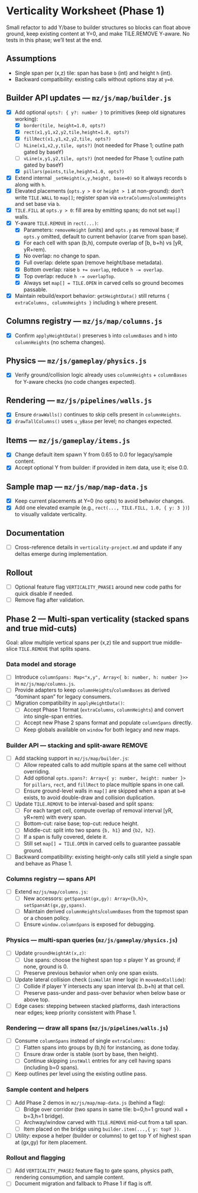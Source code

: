 # Verticality Worksheet (Phase 1)

Small refactor to add Y/base to builder structures so blocks can float above ground, keep existing content at Y=0, and make TILE.REMOVE Y-aware. No tests in this phase; we’ll test at the end.

## Assumptions
- Single span per (x,z) tile: span has base `b` (int) and height `h` (int).
- Backward compatibility: existing calls without options stay at `y=0`.

## Builder API updates — `mz/js/map/builder.js`
- [x] Add optional `opts?: { y?: number }` to primitives (keep old signatures working):
  - [x] `border(tile, height=1.0, opts?)`
  - [x] `rect(x1,y1,x2,y2,tile,height=1.0, opts?)`
  - [x] `fillRect(x1,y1,x2,y2,tile, opts?)`
  - [ ] `hLine(x1,x2,y,tile, opts?)` (not needed for Phase 1; outline path gated by baseY)
  - [ ] `vLine(x,y1,y2,tile, opts?)` (not needed for Phase 1; outline path gated by baseY)
  - [x] `pillars(points,tile,height=1.0, opts?)`
- [x] Extend internal `_setHeight(x,y,height, base=0)` so it always records `b` along with `h`.
- [x] Elevated placements (`opts.y > 0` or `height > 1` at non-ground): don’t write `TILE.WALL` to `map[]`; register span via `extraColumns`/`columnHeights` and set base via `b`.
- [x] `TILE.FILL` at `opts.y > 0`: fill area by emitting spans; do not set `map[]` walls.
- [x] Y-aware `TILE.REMOVE` in `rect(...)`:
  - [x] Parameters: `removeHeight` (units) and `opts.y` as removal base; if `opts.y` omitted, default to current behavior (carve from span base).
  - [x] For each cell with span (b,h), compute overlap of [b, b+h) vs [yR, yR+rem).
  - [x] No overlap: no change to span.
  - [x] Full overlap: delete span (remove height/base metadata).
  - [x] Bottom overlap: raise `b += overlap`, reduce `h -= overlap`.
  - [x] Top overlap: reduce `h -= overlapTop`.
  - [x] Always set `map[] = TILE.OPEN` in carved cells so ground becomes passable.
- [x] Maintain rebuild/export behavior: `getHeightData()` still returns `{ extraColumns, columnHeights }` including `b` where present.

## Columns registry — `mz/js/map/columns.js`
- [x] Confirm `applyHeightData()` preserves `b` into `columnBases` and `h` into `columnHeights` (no schema changes).

## Physics — `mz/js/gameplay/physics.js`
- [x] Verify ground/collision logic already uses `columnHeights` + `columnBases` for Y-aware checks (no code changes expected).

## Rendering — `mz/js/pipelines/walls.js`
- [x] Ensure `drawWalls()` continues to skip cells present in `columnHeights`.
- [x] `drawTallColumns()` uses `u_yBase` per level; no changes expected.

## Items — `mz/js/gameplay/items.js`
- [x] Change default item spawn Y from 0.65 to 0.0 for legacy/sample content.
- [x] Accept optional Y from builder: if provided in item data, use it; else 0.0.

## Sample map — `mz/js/map/map-data.js`
- [x] Keep current placements at Y=0 (no opts) to avoid behavior changes.
- [x] Add one elevated example (e.g., `rect(..., TILE.FILL, 1.0, { y: 3 })`) to visually validate verticality.

## Documentation
- [ ] Cross-reference details in `verticality-project.md` and update if any deltas emerge during implementation.

## Rollout
- [ ] Optional feature flag `VERTICALITY_PHASE1` around new code paths for quick disable if needed.
- [ ] Remove flag after validation.

## Phase 2 — Multi-span verticality (stacked spans and true mid-cuts)

Goal: allow multiple vertical spans per (x,z) tile and support true middle-slice `TILE.REMOVE` that splits spans.

### Data model and storage
- [ ] Introduce `columnSpans: Map<"x,y", Array<{ b: number, h: number }>>` in `mz/js/map/columns.js`.
- [ ] Provide adapters to keep `columnHeights`/`columnBases` as derived “dominant span” for legacy consumers.
- [ ] Migration compatibility in `applyHeightData()`:
  - [ ] Accept Phase 1 format (`extraColumns`, `columnHeights`) and convert into single-span entries.
  - [ ] Accept new Phase 2 spans format and populate `columnSpans` directly.
  - [ ] Keep globals available on `window` for both legacy and new maps.

### Builder API — stacking and split-aware REMOVE
- [ ] Add stacking support in `mz/js/map/builder.js`:
  - [ ] Allow repeated calls to add multiple spans at the same cell without overriding.
  - [ ] Add optional `opts.spans?: Array<{ y: number, height: number }>` for `pillars`, `rect`, and `fillRect` to place multiple spans in one call.
  - [ ] Ensure ground-level walls in `map[]` are skipped when a span at `b=0` exists, to avoid double-draw and collision duplication.
- [ ] Update `TILE.REMOVE` to be interval-based and split spans:
  - [ ] For each target cell, compute overlap of removal interval [yR, yR+rem) with every span.
  - [ ] Bottom-cut: raise base; top-cut: reduce height.
  - [ ] Middle-cut: split into two spans `{b, h1}` and `{b2, h2}`.
  - [ ] If a span is fully covered, delete it.
  - [ ] Still set `map[] = TILE.OPEN` in carved cells to guarantee passable ground.
- [ ] Backward compatibility: existing height-only calls still yield a single span and behave as Phase 1.

### Columns registry — spans API
- [ ] Extend `mz/js/map/columns.js`:
  - [ ] New accessors: `getSpansAt(gx,gy): Array<{b,h}>`, `setSpansAt(gx,gy,spans)`.
  - [ ] Maintain derived `columnHeights`/`columnBases` from the topmost span or a chosen policy.
  - [ ] Ensure `window.columnSpans` is exposed for debugging.

### Physics — multi-span queries (`mz/js/gameplay/physics.js`)
- [ ] Update `groundHeightAt(x,z)`:
  - [ ] Use spans: choose the highest span top ≤ player Y as ground; if none, ground is 0.
  - [ ] Preserve previous behavior when only one span exists.
- [ ] Update lateral collision check (`isWallAt` inner logic in `moveAndCollide`):
  - [ ] Collide if player Y intersects any span interval (b..b+h) at that cell.
  - [ ] Preserve pass-under and pass-over behavior when below base or above top.
- [ ] Edge cases: stepping between stacked platforms, dash interactions near edges; keep priority consistent with Phase 1.

### Rendering — draw all spans (`mz/js/pipelines/walls.js`)
- [ ] Consume `columnSpans` instead of single `extraColumns`:
  - [ ] Flatten spans into groups by (b,h) for instancing, as done today.
  - [ ] Ensure draw order is stable (sort by base, then height).
  - [ ] Continue skipping `instWall` entries for any cell having spans (including b=0 spans).
- [ ] Keep outlines per level using the existing outline pass.

### Sample content and helpers
- [ ] Add Phase 2 demos in `mz/js/map/map-data.js` (behind a flag):
  - [ ] Bridge over corridor (two spans in same tile: b=0,h=1 ground wall + b=3,h=1 bridge).
  - [ ] Archway/window carved with `TILE.REMOVE` mid-cut from a tall span.
  - [ ] Item placed on the bridge using `builder.item(...,{ y: topY })`.
- [ ] Utility: expose a helper (builder or columns) to get top Y of highest span at (gx,gy) for item placement.

### Rollout and flagging
- [ ] Add `VERTICALITY_PHASE2` feature flag to gate spans, physics path, rendering consumption, and sample content.
- [ ] Document migration and fallback to Phase 1 if flag is off.
